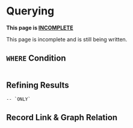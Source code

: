 # Querying

<div class="warning">

**This page is <u>INCOMPLETE</u>**

This page is incomplete and is still being written.

</div>

## `WHERE` Condition

```surql

```

## Refining Results

```surql
-- `ONLY`

```

## Record Link & Graph Relation
